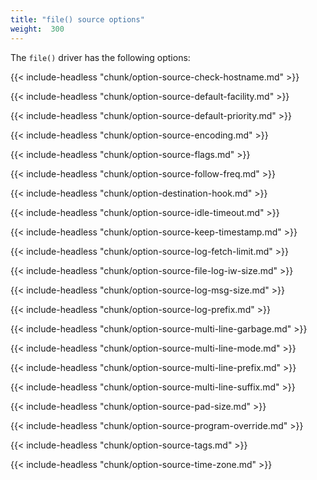 ```yaml
---
title: "file() source options"
weight:  300
---
```

<!-- DISCLAIMER: This file is based on the syslog-ng Open Source Edition documentation https://github.com/balabit/syslog-ng-ose-guides/commit/2f4a52ee61d1ea9ad27cb4f3168b95408fddfdf2 and is used under the terms of The syslog-ng Open Source Edition Documentation License. The file has been modified by Axoflow. -->

The `file()` driver has the following options:

{{< include-headless "chunk/option-source-check-hostname.md" >}}

{{< include-headless "chunk/option-source-default-facility.md" >}}

{{< include-headless "chunk/option-source-default-priority.md" >}}

{{< include-headless "chunk/option-source-encoding.md" >}}

{{< include-headless "chunk/option-source-flags.md" >}}

{{< include-headless "chunk/option-source-follow-freq.md" >}}

{{< include-headless "chunk/option-destination-hook.md" >}}

{{< include-headless "chunk/option-source-idle-timeout.md" >}}

{{< include-headless "chunk/option-source-keep-timestamp.md" >}}

{{< include-headless "chunk/option-source-log-fetch-limit.md" >}}

{{< include-headless "chunk/option-source-file-log-iw-size.md" >}}

{{< include-headless "chunk/option-source-log-msg-size.md" >}}

{{< include-headless "chunk/option-source-log-prefix.md" >}}

{{< include-headless "chunk/option-source-multi-line-garbage.md" >}}

{{< include-headless "chunk/option-source-multi-line-mode.md" >}}

{{< include-headless "chunk/option-source-multi-line-prefix.md" >}}

{{< include-headless "chunk/option-source-multi-line-suffix.md" >}}

{{< include-headless "chunk/option-source-pad-size.md" >}}

{{< include-headless "chunk/option-source-program-override.md" >}}

{{< include-headless "chunk/option-source-tags.md" >}}

{{< include-headless "chunk/option-source-time-zone.md" >}}
